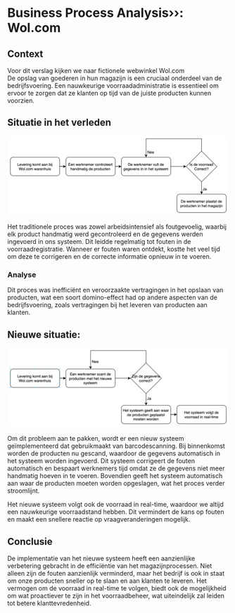 # Business Process Analysis››: Wol.com

## Context

Voor dit verslag kijken we naar fictionele webwinkel Wol.com <br/>
De opslag van goederen in hun magazijn is een cruciaal onderdeel van de bedrijfsvoering. Een nauwkeurige voorraadadministratie is essentieel om ervoor te zorgen dat ze klanten op tijd van de juiste producten kunnen voorzien.

## Situatie in het verleden
![SituatieEerst.png](..%2FImages%2FSituatieEerst.png)

Het traditionele proces was zowel arbeidsintensief als foutgevoelig, waarbij elk product handmatig werd gecontroleerd en de gegevens werden ingevoerd in ons systeem. Dit leidde regelmatig tot fouten in de voorraadregistratie. Wanneer er fouten waren ontdekt, kostte het veel tijd om deze te corrigeren en de correcte informatie opnieuw in te voeren.

### Analyse

Dit proces was inefficiënt en veroorzaakte vertragingen in het opslaan van producten, wat een soort domino-effect had op andere aspecten van de bedrijfsvoering, zoals vertragingen bij het leveren van producten aan klanten.

## Nieuwe situatie:
![SituatieNu.png](..%2FImages%2FSituatieNu.png)

Om dit probleem aan te pakken, wordt er een nieuw systeem geïmplementeerd dat gebruikmaakt van barcodescanning. Bij binnenkomst worden de producten nu gescand, waardoor de gegevens automatisch in het systeem worden ingevoerd. Dit systeem corrigeert de fouten automatisch en bespaart werknemers tijd omdat ze de gegevens niet meer handmatig hoeven in te voeren. Bovendien geeft het systeem automatisch aan waar de producten moeten worden opgeslagen, wat het proces verder stroomlijnt.

Het nieuwe systeem volgt ook de voorraad in real-time, waardoor we altijd een nauwkeurige voorraadstand hebben. Dit vermindert de kans op fouten en maakt een snellere reactie op vraagveranderingen mogelijk.

## Conclusie

De implementatie van het nieuwe systeem heeft een aanzienlijke verbetering gebracht in de efficiëntie van het magazijnprocessen. Niet alleen zijn de fouten aanzienlijk verminderd, maar het bedrijf is ook in staat om onze producten sneller op te slaan en aan klanten te leveren. Het vermogen om de voorraad in real-time te volgen, biedt ook de mogelijkheid om wat proactiever te zijn in het voorraadbeheer, wat uiteindelijk zal leiden tot betere klanttevredenheid.
